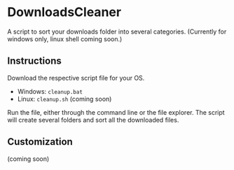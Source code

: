 # DownloadsCleaner
A script to sort your downloads folder into several categories. (Currently for windows only, linux shell coming soon.)

## Instructions
Download the respective script file for your OS.
* Windows: `cleanup.bat`
* Linux: `cleanup.sh` (coming soon)

Run the file, either through the command line or the file explorer. The script will create several folders and sort all the downloaded files.

## Customization
(coming soon)
